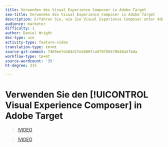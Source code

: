 ```yaml
---
title: Verwenden des Visual Experience Composer in Adobe Target
seo-title: Verwenden des Visual Experience Composer in Adobe Target
description: Erfahren Sie, wie Sie Visual Experience Composer unter Adobe Target nutzen.
audience: marketer
difficulty: 1
author: Daniel Wright
doc-type: use
activity-type: feature-video
translation-type: tm+mt
source-git-commit: 7469ee7da84d1fed480fca979f89478640a5fbda
workflow-type: tm+mt
source-wordcount: '35'
ht-degree: 31%

---
```



# Verwenden Sie den [!UICONTROL Visual Experience Composer] in Adobe Target

>[!VIDEO](https://video.tv.adobe.com/v/17399/?quality=12)

>[!VIDEO](https://video.tv.adobe.com/v/17401/?quality=12)
